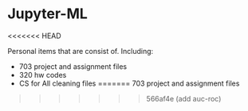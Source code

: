 # Jupyter-ML 
<<<<<<< HEAD

Personal items that are consist of.
Including:
- 703 project and assignment files
- 320 hw codes
- CS for All cleaning files
=======
703 project and assignment files
>>>>>>> 566af4e (add auc-roc)
